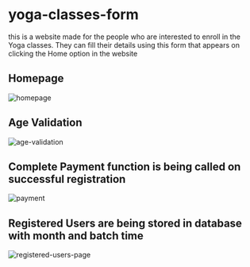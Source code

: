 # yoga-classes-form

this is a website made for the people who are interested to enroll in the Yoga classes. They can fill their details using this form that appears on clicking the Home option in the website

## Homepage 
![homepage](https://user-images.githubusercontent.com/79695575/208161210-6aab6aa2-c127-4231-a2c2-27921fdcb727.png)

## Age Validation
![age-validation](https://user-images.githubusercontent.com/79695575/208161375-eb1c4af8-74fe-439f-b886-0945f9fadd63.png)

## Complete Payment function is being called on successful registration

![payment](https://user-images.githubusercontent.com/79695575/208162211-d6ead037-5fe2-45bd-961c-327a725ba8a0.png)
## Registered Users are being stored in database with month and batch time
![registered-users-page](https://user-images.githubusercontent.com/79695575/208161436-0d804ef2-2557-4266-a82f-3a1a051ee29b.png)

